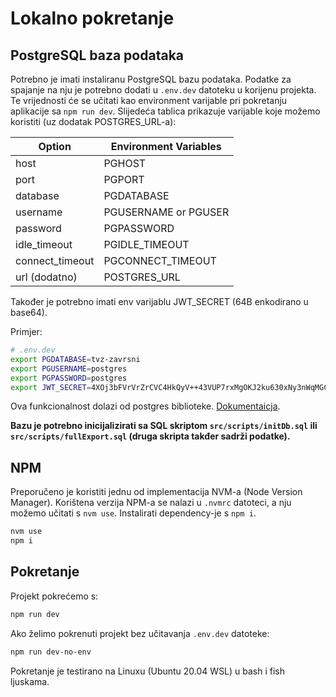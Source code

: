 # Lokalno pokretanje

## PostgreSQL baza podataka

Potrebno je imati instaliranu PostgreSQL bazu podataka. Podatke za spajanje na nju je potrebno dodati u `.env.dev` datoteku u korijenu projekta. Te vrijednosti će se učitati kao environment varijable pri pokretanju aplikacije sa `npm run dev`. Slijedeća tablica prikazuje varijable koje možemo koristiti (uz dodatak POSTGRES_URL-a):

| Option          | Environment Variables |
|-----------------|-----------------------|
| host            | PGHOST                |
| port            | PGPORT                |
| database        | PGDATABASE            |
| username        | PGUSERNAME or PGUSER  |
| password        | PGPASSWORD            |
| idle_timeout    | PGIDLE_TIMEOUT        |
| connect_timeout | PGCONNECT_TIMEOUT     |
| url (dodatno)   | POSTGRES_URL          |

Također je potrebno imati env varijablu JWT_SECRET (64B enkodirano u base64).

Primjer:

```sh
# .env.dev
export PGDATABASE=tvz-zavrsni
export PGUSERNAME=postgres
export PGPASSWORD=postgres
export JWT_SECRET=4XOj3bFVrVrZrCVC4HkQyV++43VUP7rxMgOKJ2ku630xNy3nWqMGCVyQK+lKcQb/xyLVXClzrz7G8AmdaC5G1A==
```

Ova funkcionalnost dolazi od postgres biblioteke. [Dokumentaicja](https://www.npmjs.com/package/postgres#environmental-variables).

**Bazu je potrebno inicijalizirati sa SQL skriptom `src/scripts/initDb.sql` ili `src/scripts/fullExport.sql` (druga skripta takđer sadrži podatke).**



## NPM

Preporučeno je koristiti jednu od implementacija NVM-a (Node Version Manager). Korištena verzija NPM-a se nalazi u `.nvmrc` datoteci, a nju možemo učitati s `nvm use`. Instalirati dependency-je s `npm i`.

```sh
nvm use
npm i
```



## Pokretanje

Projekt pokrećemo s:

```sh
npm run dev
```

Ako želimo pokrenuti projekt bez učitavanja `.env.dev` datoteke:

```sh
npm run dev-no-env
```

Pokretanje je testirano na Linuxu (Ubuntu 20.04 WSL) u bash i fish ljuskama.
